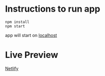 # Instructions to run app

    npm install
    npm start

app will start on [localhost](http://localhost:3000)

# Live Preview
[Netlify](https://pav-suhas010.netlify.app/)
